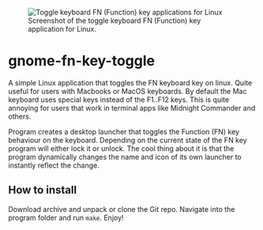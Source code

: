 <figure>
 <img src="https://github.com/petrstepanov/gnome-fn-key-toggle/resources/screenshot.png?123" alt="Toggle keyboard FN (Function) key applications for Linux" />
 <figcaption>Screenshot of the toggle keyboard FN (Function) key application for Linux.</figcaption>
</figure> 

# gnome-fn-key-toggle
A simple Linux application that toggles the FN keyboard key on linux. Quite useful for users with Macbooks or MacOS keyboards. By default the Mac keyboard uses special keys instead of the F1..F12 keys. This is quite annoying for users that work in terminal apps like Midnight Commander and others.

Program creates a desktop launcher that toggles the Function (FN) key behaviour on the keyboard. Depending on the current state of the FN key program will either lock it or unlock. The cool thing about it is that the program dynamically changes the name and icon of its own launcher to instantly reflect the change.

## How to install
Download archive and unpack or clone the Git repo. Navigate into the program folder and run `make`. Enjoy!
